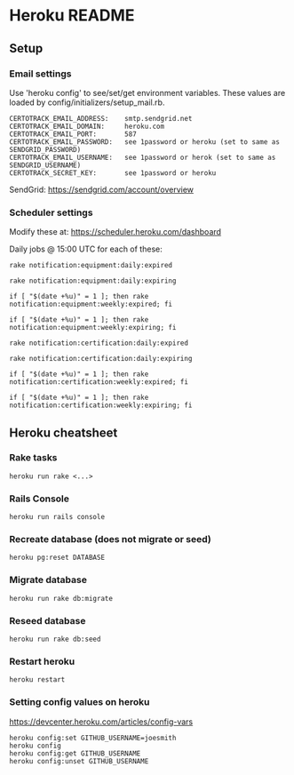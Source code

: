 Heroku README
============

## Setup

### Email settings

Use 'heroku config' to see/set/get environment variables.
These values are loaded by config/initializers/setup_mail.rb.

    CERTOTRACK_EMAIL_ADDRESS:    smtp.sendgrid.net
    CERTOTRACK_EMAIL_DOMAIN:     heroku.com
    CERTOTRACK_EMAIL_PORT:       587
    CERTOTRACK_EMAIL_PASSWORD:   see 1password or heroku (set to same as SENDGRID_PASSWORD)
    CERTOTRACK_EMAIL_USERNAME:   see 1password or herok (set to same as SENDGRID_USERNAME)
    CERTOTRACK_SECRET_KEY:       see 1password or heroku

SendGrid: https://sendgrid.com/account/overview

### Scheduler settings

Modify these at: https://scheduler.heroku.com/dashboard

Daily jobs @ 15:00 UTC for each of these:

    rake notification:equipment:daily:expired

    rake notification:equipment:daily:expiring

    if [ "$(date +%u)" = 1 ]; then rake notification:equipment:weekly:expired; fi

    if [ "$(date +%u)" = 1 ]; then rake notification:equipment:weekly:expiring; fi

    rake notification:certification:daily:expired

    rake notification:certification:daily:expiring

    if [ "$(date +%u)" = 1 ]; then rake notification:certification:weekly:expired; fi

    if [ "$(date +%u)" = 1 ]; then rake notification:certification:weekly:expiring; fi

## Heroku cheatsheet

### Rake tasks
    heroku run rake <...>

### Rails Console
    heroku run rails console

### Recreate database (does not migrate or seed)
    heroku pg:reset DATABASE

### Migrate database
    heroku run rake db:migrate

### Reseed database
    heroku run rake db:seed

### Restart heroku
    heroku restart

### Setting config values on heroku

https://devcenter.heroku.com/articles/config-vars

    heroku config:set GITHUB_USERNAME=joesmith
    heroku config
    heroku config:get GITHUB_USERNAME
    heroku config:unset GITHUB_USERNAME
